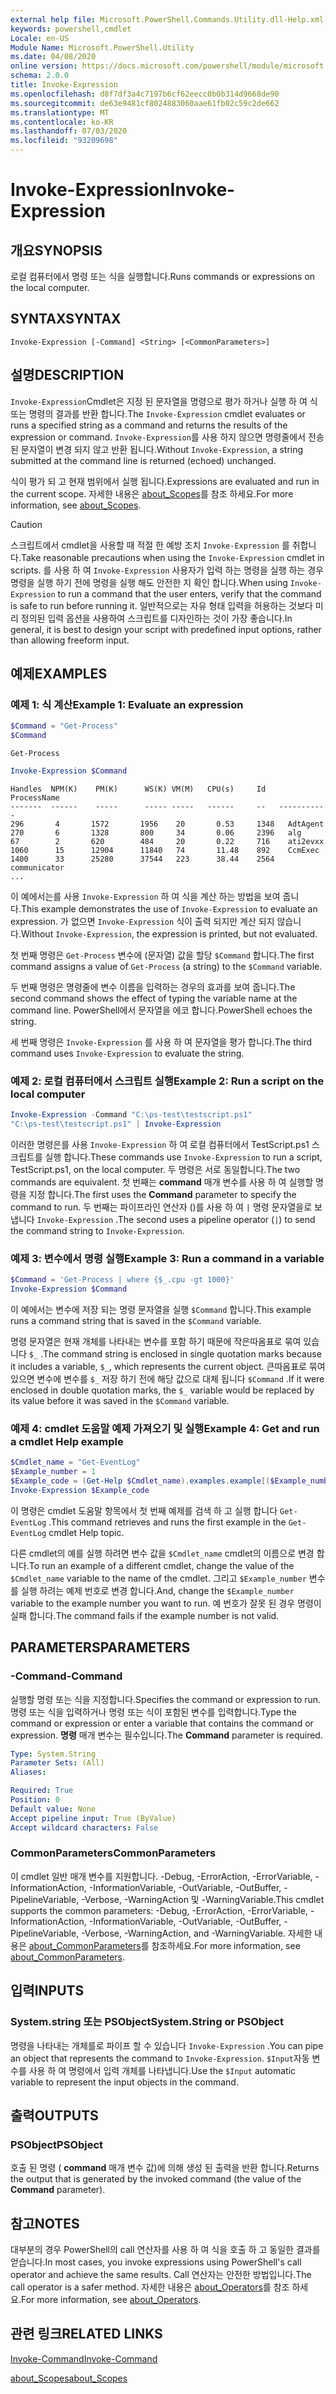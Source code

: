 ```yaml
---
external help file: Microsoft.PowerShell.Commands.Utility.dll-Help.xml
keywords: powershell,cmdlet
Locale: en-US
Module Name: Microsoft.PowerShell.Utility
ms.date: 04/08/2020
online version: https://docs.microsoft.com/powershell/module/microsoft.powershell.utility/invoke-expression?view=powershell-7&WT.mc_id=ps-gethelp
schema: 2.0.0
title: Invoke-Expression
ms.openlocfilehash: d8f7df3a4c7197b6cf62eecc0b0b314d9668de90
ms.sourcegitcommit: de63e9481cf8024883060aae61fb02c59c2de662
ms.translationtype: MT
ms.contentlocale: ko-KR
ms.lasthandoff: 07/03/2020
ms.locfileid: "93209698"
---
```

# <span data-ttu-id="20709-103">Invoke-Expression</span><span class="sxs-lookup"><span data-stu-id="20709-103">Invoke-Expression</span></span>

## <span data-ttu-id="20709-104">개요</span><span class="sxs-lookup"><span data-stu-id="20709-104">SYNOPSIS</span></span>
<span data-ttu-id="20709-105">로컬 컴퓨터에서 명령 또는 식을 실행합니다.</span><span class="sxs-lookup"><span data-stu-id="20709-105">Runs commands or expressions on the local computer.</span></span>

## <span data-ttu-id="20709-106">SYNTAX</span><span class="sxs-lookup"><span data-stu-id="20709-106">SYNTAX</span></span>

```
Invoke-Expression [-Command] <String> [<CommonParameters>]
```

## <span data-ttu-id="20709-107">설명</span><span class="sxs-lookup"><span data-stu-id="20709-107">DESCRIPTION</span></span>

<span data-ttu-id="20709-108">`Invoke-Expression`Cmdlet은 지정 된 문자열을 명령으로 평가 하거나 실행 하 여 식 또는 명령의 결과를 반환 합니다.</span><span class="sxs-lookup"><span data-stu-id="20709-108">The `Invoke-Expression` cmdlet evaluates or runs a specified string as a command and returns the results of the expression or command.</span></span> <span data-ttu-id="20709-109">`Invoke-Expression`를 사용 하지 않으면 명령줄에서 전송 된 문자열이 변경 되지 않고 반환 됩니다.</span><span class="sxs-lookup"><span data-stu-id="20709-109">Without `Invoke-Expression`, a string submitted at the command line is returned (echoed) unchanged.</span></span>

<span data-ttu-id="20709-110">식이 평가 되 고 현재 범위에서 실행 됩니다.</span><span class="sxs-lookup"><span data-stu-id="20709-110">Expressions are evaluated and run in the current scope.</span></span> <span data-ttu-id="20709-111">자세한 내용은 [about_Scopes](../Microsoft.PowerShell.Core/About/about_Scopes.md)를 참조 하세요.</span><span class="sxs-lookup"><span data-stu-id="20709-111">For more information, see [about_Scopes](../Microsoft.PowerShell.Core/About/about_Scopes.md).</span></span>

> [!CAUTION]
> <span data-ttu-id="20709-112">스크립트에서 cmdlet을 사용할 때 적절 한 예방 조치 `Invoke-Expression` 를 취합니다.</span><span class="sxs-lookup"><span data-stu-id="20709-112">Take reasonable precautions when using the `Invoke-Expression` cmdlet in scripts.</span></span> <span data-ttu-id="20709-113">를 사용 하 여 `Invoke-Expression` 사용자가 입력 하는 명령을 실행 하는 경우 명령을 실행 하기 전에 명령을 실행 해도 안전한 지 확인 합니다.</span><span class="sxs-lookup"><span data-stu-id="20709-113">When using `Invoke-Expression` to run a command that the user enters, verify that the command is safe to run before running it.</span></span> <span data-ttu-id="20709-114">일반적으로는 자유 형태 입력을 허용하는 것보다 미리 정의된 입력 옵션을 사용하여 스크립트를 디자인하는 것이 가장 좋습니다.</span><span class="sxs-lookup"><span data-stu-id="20709-114">In general, it is best to design your script with predefined input options, rather than allowing freeform input.</span></span>

## <span data-ttu-id="20709-115">예제</span><span class="sxs-lookup"><span data-stu-id="20709-115">EXAMPLES</span></span>

### <span data-ttu-id="20709-116">예제 1: 식 계산</span><span class="sxs-lookup"><span data-stu-id="20709-116">Example 1: Evaluate an expression</span></span>

```powershell
$Command = "Get-Process"
$Command
```

```Output
Get-Process
```

```powershell
Invoke-Expression $Command
```

```Output
Handles  NPM(K)    PM(K)      WS(K) VM(M)   CPU(s)     Id   ProcessName
-------  ------    -----      ----- -----   ------     --   -----------
296       4       1572       1956    20       0.53     1348   AdtAgent
270       6       1328       800     34       0.06     2396   alg
67        2       620        484     20       0.22     716    ati2evxx
1060      15      12904      11840   74       11.48    892    CcmExec
1400      33      25280      37544   223      38.44    2564   communicator
...
```

<span data-ttu-id="20709-117">이 예에서는를 사용 `Invoke-Expression` 하 여 식을 계산 하는 방법을 보여 줍니다.</span><span class="sxs-lookup"><span data-stu-id="20709-117">This example demonstrates the use of `Invoke-Expression` to evaluate an expression.</span></span> <span data-ttu-id="20709-118">가 없으면 `Invoke-Expression` 식이 출력 되지만 계산 되지 않습니다.</span><span class="sxs-lookup"><span data-stu-id="20709-118">Without `Invoke-Expression`, the expression is printed, but not evaluated.</span></span>

<span data-ttu-id="20709-119">첫 번째 명령은 `Get-Process` 변수에 (문자열) 값을 할당 `$Command` 합니다.</span><span class="sxs-lookup"><span data-stu-id="20709-119">The first command assigns a value of `Get-Process` (a string) to the `$Command` variable.</span></span>

<span data-ttu-id="20709-120">두 번째 명령은 명령줄에 변수 이름을 입력하는 경우의 효과를 보여 줍니다.</span><span class="sxs-lookup"><span data-stu-id="20709-120">The second command shows the effect of typing the variable name at the command line.</span></span> <span data-ttu-id="20709-121">PowerShell에서 문자열을 에코 합니다.</span><span class="sxs-lookup"><span data-stu-id="20709-121">PowerShell echoes the string.</span></span>

<span data-ttu-id="20709-122">세 번째 명령은 `Invoke-Expression` 를 사용 하 여 문자열을 평가 합니다.</span><span class="sxs-lookup"><span data-stu-id="20709-122">The third command uses `Invoke-Expression` to evaluate the string.</span></span>

### <span data-ttu-id="20709-123">예제 2: 로컬 컴퓨터에서 스크립트 실행</span><span class="sxs-lookup"><span data-stu-id="20709-123">Example 2: Run a script on the local computer</span></span>

```powershell
Invoke-Expression -Command "C:\ps-test\testscript.ps1"
"C:\ps-test\testscript.ps1" | Invoke-Expression
```

<span data-ttu-id="20709-124">이러한 명령은를 사용 `Invoke-Expression` 하 여 로컬 컴퓨터에서 TestScript.ps1 스크립트를 실행 합니다.</span><span class="sxs-lookup"><span data-stu-id="20709-124">These commands use `Invoke-Expression` to run a script, TestScript.ps1, on the local computer.</span></span> <span data-ttu-id="20709-125">두 명령은 서로 동일합니다.</span><span class="sxs-lookup"><span data-stu-id="20709-125">The two commands are equivalent.</span></span> <span data-ttu-id="20709-126">첫 번째는 **command** 매개 변수를 사용 하 여 실행할 명령을 지정 합니다.</span><span class="sxs-lookup"><span data-stu-id="20709-126">The first uses the **Command** parameter to specify the command to run.</span></span>
<span data-ttu-id="20709-127">두 번째는 파이프라인 연산자 ()를 사용 하 여 `|` 명령 문자열을로 보냅니다 `Invoke-Expression` .</span><span class="sxs-lookup"><span data-stu-id="20709-127">The second uses a pipeline operator (`|`) to send the command string to `Invoke-Expression`.</span></span>

### <span data-ttu-id="20709-128">예제 3: 변수에서 명령 실행</span><span class="sxs-lookup"><span data-stu-id="20709-128">Example 3: Run a command in a variable</span></span>

```powershell
$Command = 'Get-Process | where {$_.cpu -gt 1000}'
Invoke-Expression $Command
```

<span data-ttu-id="20709-129">이 예에서는 변수에 저장 되는 명령 문자열을 실행 `$Command` 합니다.</span><span class="sxs-lookup"><span data-stu-id="20709-129">This example runs a command string that is saved in the `$Command` variable.</span></span>

<span data-ttu-id="20709-130">명령 문자열은 현재 개체를 나타내는 변수를 포함 하기 때문에 작은따옴표로 묶여 있습니다 `$_` .</span><span class="sxs-lookup"><span data-stu-id="20709-130">The command string is enclosed in single quotation marks because it includes a variable, `$_`, which represents the current object.</span></span> <span data-ttu-id="20709-131">큰따옴표로 묶여 있으면 변수에 변수를 `$_` 저장 하기 전에 해당 값으로 대체 됩니다 `$Command` .</span><span class="sxs-lookup"><span data-stu-id="20709-131">If it were enclosed in double quotation marks, the `$_` variable would be replaced by its value before it was saved in the `$Command` variable.</span></span>

### <span data-ttu-id="20709-132">예제 4: cmdlet 도움말 예제 가져오기 및 실행</span><span class="sxs-lookup"><span data-stu-id="20709-132">Example 4: Get and run a cmdlet Help example</span></span>

```powershell
$Cmdlet_name = "Get-EventLog"
$Example_number = 1
$Example_code = (Get-Help $Cmdlet_name).examples.example[($Example_number-1)].code
Invoke-Expression $Example_code
```

<span data-ttu-id="20709-133">이 명령은 cmdlet 도움말 항목에서 첫 번째 예제를 검색 하 고 실행 합니다 `Get-EventLog` .</span><span class="sxs-lookup"><span data-stu-id="20709-133">This command retrieves and runs the first example in the `Get-EventLog` cmdlet Help topic.</span></span>

<span data-ttu-id="20709-134">다른 cmdlet의 예를 실행 하려면 변수 값을 `$Cmdlet_name` cmdlet의 이름으로 변경 합니다.</span><span class="sxs-lookup"><span data-stu-id="20709-134">To run an example of a different cmdlet, change the value of the `$Cmdlet_name` variable to the name of the cmdlet.</span></span> <span data-ttu-id="20709-135">그리고 `$Example_number` 변수를 실행 하려는 예제 번호로 변경 합니다.</span><span class="sxs-lookup"><span data-stu-id="20709-135">And, change the `$Example_number` variable to the example number you want to run.</span></span> <span data-ttu-id="20709-136">예 번호가 잘못 된 경우 명령이 실패 합니다.</span><span class="sxs-lookup"><span data-stu-id="20709-136">The command fails if the example number is not valid.</span></span>

## <span data-ttu-id="20709-137">PARAMETERS</span><span class="sxs-lookup"><span data-stu-id="20709-137">PARAMETERS</span></span>

### <span data-ttu-id="20709-138">-Command</span><span class="sxs-lookup"><span data-stu-id="20709-138">-Command</span></span>

<span data-ttu-id="20709-139">실행할 명령 또는 식을 지정합니다.</span><span class="sxs-lookup"><span data-stu-id="20709-139">Specifies the command or expression to run.</span></span> <span data-ttu-id="20709-140">명령 또는 식을 입력하거나 명령 또는 식이 포함된 변수를 입력합니다.</span><span class="sxs-lookup"><span data-stu-id="20709-140">Type the command or expression or enter a variable that contains the command or expression.</span></span> <span data-ttu-id="20709-141">**명령** 매개 변수는 필수입니다.</span><span class="sxs-lookup"><span data-stu-id="20709-141">The **Command** parameter is required.</span></span>

```yaml
Type: System.String
Parameter Sets: (All)
Aliases:

Required: True
Position: 0
Default value: None
Accept pipeline input: True (ByValue)
Accept wildcard characters: False
```

### <span data-ttu-id="20709-142">CommonParameters</span><span class="sxs-lookup"><span data-stu-id="20709-142">CommonParameters</span></span>

<span data-ttu-id="20709-143">이 cmdlet 일반 매개 변수를 지원합니다. -Debug, -ErrorAction, -ErrorVariable, -InformationAction, -InformationVariable, -OutVariable, -OutBuffer, -PipelineVariable, -Verbose, -WarningAction 및 -WarningVariable.</span><span class="sxs-lookup"><span data-stu-id="20709-143">This cmdlet supports the common parameters: -Debug, -ErrorAction, -ErrorVariable, -InformationAction, -InformationVariable, -OutVariable, -OutBuffer, -PipelineVariable, -Verbose, -WarningAction, and -WarningVariable.</span></span> <span data-ttu-id="20709-144">자세한 내용은 [about_CommonParameters](../Microsoft.PowerShell.Core/About/about_CommonParameters.md)를 참조하세요.</span><span class="sxs-lookup"><span data-stu-id="20709-144">For more information, see [about_CommonParameters](../Microsoft.PowerShell.Core/About/about_CommonParameters.md).</span></span>

## <span data-ttu-id="20709-145">입력</span><span class="sxs-lookup"><span data-stu-id="20709-145">INPUTS</span></span>

### <span data-ttu-id="20709-146">System.string 또는 PSObject</span><span class="sxs-lookup"><span data-stu-id="20709-146">System.String or PSObject</span></span>

<span data-ttu-id="20709-147">명령을 나타내는 개체를로 파이프 할 수 있습니다 `Invoke-Expression` .</span><span class="sxs-lookup"><span data-stu-id="20709-147">You can pipe an object that represents the command to `Invoke-Expression`.</span></span>
<span data-ttu-id="20709-148">`$Input`자동 변수를 사용 하 여 명령에서 입력 개체를 나타냅니다.</span><span class="sxs-lookup"><span data-stu-id="20709-148">Use the `$Input` automatic variable to represent the input objects in the command.</span></span>

## <span data-ttu-id="20709-149">출력</span><span class="sxs-lookup"><span data-stu-id="20709-149">OUTPUTS</span></span>

### <span data-ttu-id="20709-150">PSObject</span><span class="sxs-lookup"><span data-stu-id="20709-150">PSObject</span></span>

<span data-ttu-id="20709-151">호출 된 명령 ( **command** 매개 변수 값)에 의해 생성 된 출력을 반환 합니다.</span><span class="sxs-lookup"><span data-stu-id="20709-151">Returns the output that is generated by the invoked command (the value of the **Command** parameter).</span></span>

## <span data-ttu-id="20709-152">참고</span><span class="sxs-lookup"><span data-stu-id="20709-152">NOTES</span></span>

<span data-ttu-id="20709-153">대부분의 경우 PowerShell의 call 연산자를 사용 하 여 식을 호출 하 고 동일한 결과를 얻습니다.</span><span class="sxs-lookup"><span data-stu-id="20709-153">In most cases, you invoke expressions using PowerShell's call operator and achieve the same results.</span></span>
<span data-ttu-id="20709-154">Call 연산자는 안전한 방법입니다.</span><span class="sxs-lookup"><span data-stu-id="20709-154">The call operator is a safer method.</span></span> <span data-ttu-id="20709-155">자세한 내용은 [about_Operators](../microsoft.powershell.core/about/about_operators.md#call-operator-)를 참조 하세요.</span><span class="sxs-lookup"><span data-stu-id="20709-155">For more information, see [about_Operators](../microsoft.powershell.core/about/about_operators.md#call-operator-).</span></span>

## <span data-ttu-id="20709-156">관련 링크</span><span class="sxs-lookup"><span data-stu-id="20709-156">RELATED LINKS</span></span>

[<span data-ttu-id="20709-157">Invoke-Command</span><span class="sxs-lookup"><span data-stu-id="20709-157">Invoke-Command</span></span>](../Microsoft.PowerShell.Core/Invoke-Command.md)

[<span data-ttu-id="20709-158">about_Scopes</span><span class="sxs-lookup"><span data-stu-id="20709-158">about_Scopes</span></span>](../Microsoft.PowerShell.Core/About/about_Scopes.md)
